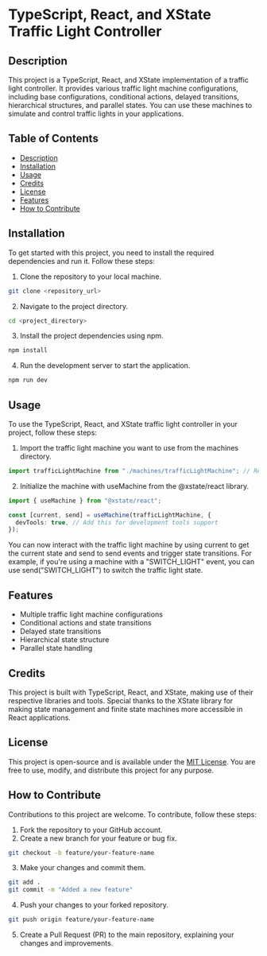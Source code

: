 # TypeScript, React, and XState Traffic Light Controller

## Description

This project is a TypeScript, React, and XState implementation of a traffic light controller. It provides various traffic light machine configurations, including base configurations, conditional actions, delayed transitions, hierarchical structures, and parallel states. You can use these machines to simulate and control traffic lights in your applications.

## Table of Contents

- [Description](#description)
- [Installation](#installation)
- [Usage](#usage)
- [Credits](#credits)
- [License](#license)
- [Features](#features)
- [How to Contribute](#how-to-contribute)

## Installation

To get started with this project, you need to install the required dependencies and run it. Follow these steps:

1. Clone the repository to your local machine.

```bash
git clone <repository_url>
```

2. Navigate to the project directory.

```bash
cd <project_directory>
```

3. Install the project dependencies using npm.

```bash
npm install
```

4. Run the development server to start the application.

```bash
npm run dev
```

## Usage

To use the TypeScript, React, and XState traffic light controller in your project, follow these steps:

1. Import the traffic light machine you want to use from the machines directory.

```typescript
import trafficLightMachine from "./machines/trafficLightMachine"; // Replace with the specific machine you need
```

2. Initialize the machine with useMachine from the @xstate/react library.

```typescript
import { useMachine } from "@xstate/react";

const [current, send] = useMachine(trafficLightMachine, {
  devTools: true, // Add this for development tools support
});
```

You can now interact with the traffic light machine by using current to get the current state and send to send events and trigger state transitions.
For example, if you're using a machine with a "SWITCH_LIGHT" event, you can use send("SWITCH_LIGHT") to switch the traffic light state.

## Features

* Multiple traffic light machine configurations
* Conditional actions and state transitions
* Delayed state transitions
* Hierarchical state structure
* Parallel state handling

## Credits

This project is built with TypeScript, React, and XState, making use of their respective libraries and tools. Special thanks to the XState library for making state management and finite state machines more accessible in React applications.

## License

This project is open-source and is available under the [MIT License](LICENSE). You are free to use, modify, and distribute this project for any purpose.

## How to Contribute

Contributions to this project are welcome. To contribute, follow these steps:

1. Fork the repository to your GitHub account.
2. Create a new branch for your feature or bug fix.

```bash
git checkout -b feature/your-feature-name
```

3. Make your changes and commit them.

```bash
git add .
git commit -m "Added a new feature"
```

4. Push your changes to your forked repository.

```bash 
git push origin feature/your-feature-name
```

5. Create a Pull Request (PR) to the main repository, explaining your changes and improvements.
